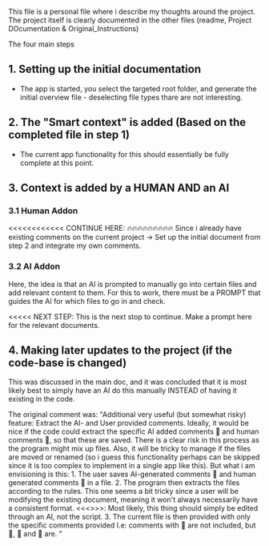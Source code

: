 


This file is a personal file where i describe my thoughts around the project. The project itself is clearly documented in the other files (readme, Project DOcumentation & Original_Instructions)

The four main steps 


## 1. Setting up the initial documentation
* The app is started, you select the targeted root folder, and generate the initial overview file - deselecting file types thare are not interesting. 

## 2. The "Smart context" is added (Based on the completed file in step 1) 
* The current app functionality for this should essentially be fully complete at this point. 

## 3. Context is added by a HUMAN AND an AI 
### 3.1 Human Addon

<<<<<<<<<<<< CONTINUE HERE:  🔥🔥🔥🔥🔥🔥🔥🔥🔥 
Since i already have existing comments on the current project -> Set up the initial document from step 2 and integrate my own comments. 


### 3.2 AI Addon
Here, the idea is that an AI is prompted to manually go into certain files and add relevant content to them. 
For this to work, there must be a PROMPT that guides the AI for which files to go in and check. 

<<<<< NEXT STEP: This is the next stop to continue. Make a prompt here for the relevant documents. 


## 4. Making later updates to the project (if the code-base is changed)

This was discussed in the main doc, and it was concluded that it is most likely best to simply have an AI do this manually INSTEAD of having it existing in the code. 

The original comment was: 
            "Additional very useful (but somewhat risky) feature: Extract the AI- and User provided comments. 
            Ideally, it would be nice if the code could extract the specific AI added comments 🤖 and human comments 🧠, so that these are saved. There is a clear risk in this process as the program might mix up files. Also, it will be tricky to manage if the files are moved or renamed (so i guess this functionality perhaps can be skipped since it is too complex to implement in a single app like this). But what i am envisioning is this: 
            1. The user saves AI-generated comments 🤖 and human generated comments 🧠 in a file. 
            2. The program then extracts the files according to the rules.
            This one seems a bit tricky since a user will be modifying the existing document, meaning it won't always necessarily have a consistent format. <<<<CONCLUSION HERE>>>>: Most likely, this thing should simply be edited through an AI, not the script. 
            3. The current file is then provided with only the specific comments provided
            I.e: comments with 📕 are not included, but 📄, 🤖 and 🧠 are. " 

